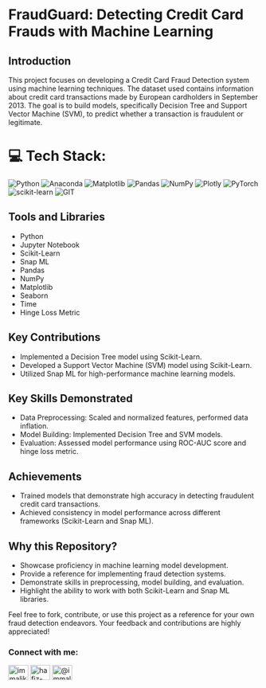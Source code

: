 # FraudGuard: Detecting Credit Card Frauds with Machine Learning

## Introduction
This project focuses on developing a Credit Card Fraud Detection system using machine learning techniques. The dataset used contains information about credit card transactions made by European cardholders in September 2013. The goal is to build models, specifically Decision Tree and Support Vector Machine (SVM), to predict whether a transaction is fraudulent or legitimate.


# 💻 Tech Stack:
![Python](https://img.shields.io/badge/python-3670A0?style=for-the-badge&logo=python&logoColor=ffdd54) ![Anaconda](https://img.shields.io/badge/Anaconda-%2344A833.svg?style=for-the-badge&logo=anaconda&logoColor=white) ![Matplotlib](https://img.shields.io/badge/Matplotlib-%23ffffff.svg?style=for-the-badge&logo=Matplotlib&logoColor=black) ![Pandas](https://img.shields.io/badge/pandas-%23150458.svg?style=for-the-badge&logo=pandas&logoColor=white) ![NumPy](https://img.shields.io/badge/numpy-%23013243.svg?style=for-the-badge&logo=numpy&logoColor=white) ![Plotly](https://img.shields.io/badge/Plotly-%233F4F75.svg?style=for-the-badge&logo=plotly&logoColor=white) ![PyTorch](https://img.shields.io/badge/PyTorch-%23EE4C2C.svg?style=for-the-badge&logo=PyTorch&logoColor=white) ![scikit-learn](https://img.shields.io/badge/scikit--learn-%23F7931E.svg?style=for-the-badge&logo=scikit-learn&logoColor=white) ![GIT](https://img.shields.io/badge/Git-fc6d26?style=for-the-badge&logo=git&logoColor=white)

## Tools and Libraries
- Python
- Jupyter Notebook
- Scikit-Learn
- Snap ML
- Pandas
- NumPy
- Matplotlib
- Seaborn
- Time
- Hinge Loss Metric

## Key Contributions
- Implemented a Decision Tree model using Scikit-Learn.
- Developed a Support Vector Machine (SVM) model using Scikit-Learn.
- Utilized Snap ML for high-performance machine learning models.

## Key Skills Demonstrated
- Data Preprocessing: Scaled and normalized features, performed data inflation.
- Model Building: Implemented Decision Tree and SVM models.
- Evaluation: Assessed model performance using ROC-AUC score and hinge loss metric.

## Achievements
- Trained models that demonstrate high accuracy in detecting fraudulent credit card transactions.
- Achieved consistency in model performance across different frameworks (Scikit-Learn and Snap ML).

## Why this Repository?
- Showcase proficiency in machine learning model development.
- Provide a reference for implementing fraud detection systems.
- Demonstrate skills in preprocessing, model building, and evaluation.
- Highlight the ability to work with both Scikit-Learn and Snap ML libraries.

Feel free to fork, contribute, or use this project as a reference for your own fraud detection endeavors. Your feedback and contributions are highly appreciated!

<h3 align="left">Connect with me:</h3>
<p align="left">
<a href="https://twitter.com/immalikwaseem" target="blank"><img align="center" src="https://raw.githubusercontent.com/rahuldkjain/github-profile-readme-generator/master/src/images/icons/Social/twitter.svg" alt="immalikwaseem" height="30" width="40" /></a>
<a href="https://linkedin.com/in/hafiz-waseem" target="blank"><img align="center" src="https://raw.githubusercontent.com/rahuldkjain/github-profile-readme-generator/master/src/images/icons/Social/linked-in-alt.svg" alt="hafiz-waseem" height="30" width="40" /></a>
<a href="https://medium.com/@immalikwaseem" target="blank"><img align="center" src="https://raw.githubusercontent.com/rahuldkjain/github-profile-readme-generator/master/src/images/icons/Social/medium.svg" alt="@immalikwaseem" height="30" width="40" /></a>
</p>
